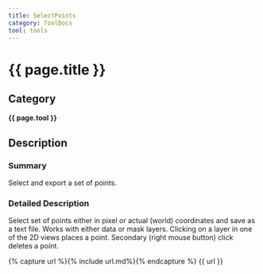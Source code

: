 ```yaml
---
title: SelectPoints
category: ToolDocs 
tool: tools
---
```


# {{ page.title }} 

## Category

**{{ page.tool }}**

## Description

### Summary

Select and export a set of points.

### Detailed Description

Select set of points either in pixel or actual (world) coordinates and save as a text file. Works with either data or mask layers. Clicking on a layer in one of the 2D views places a point. Secondary (right mouse button) click deletes a point.

{% capture url %}{% include url.md%}{% endcapture %}
{{ url }}
